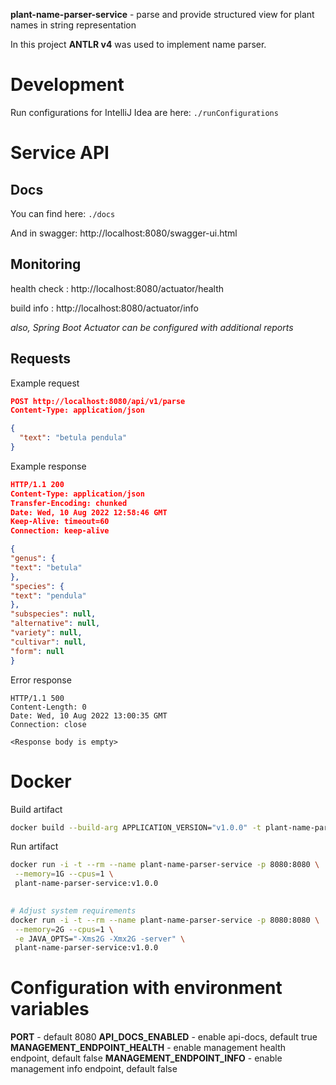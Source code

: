 __plant-name-parser-service__ - parse and provide structured view for plant names in string representation

In this project __ANTLR v4__ was used to implement name parser. 

# Development

Run configurations for IntelliJ Idea are here: `./runConfigurations`

# Service API

## Docs
You can find here: `./docs`

And in swagger: http://localhost:8080/swagger-ui.html

## Monitoring
health check : http://localhost:8080/actuator/health

build info   : http://localhost:8080/actuator/info

_also, Spring Boot Actuator can be configured with additional reports_

## Requests
Example request
```json
POST http://localhost:8080/api/v1/parse
Content-Type: application/json

{
  "text": "betula pendula"
}
```
Example response
```json
HTTP/1.1 200
Content-Type: application/json
Transfer-Encoding: chunked
Date: Wed, 10 Aug 2022 12:58:46 GMT
Keep-Alive: timeout=60
Connection: keep-alive

{
"genus": {
"text": "betula"
},
"species": {
"text": "pendula"
},
"subspecies": null,
"alternative": null,
"variety": null,
"cultivar": null,
"form": null
}
```
Error response
```
HTTP/1.1 500 
Content-Length: 0
Date: Wed, 10 Aug 2022 13:00:35 GMT
Connection: close

<Response body is empty>
```

# Docker

Build artifact
```bash
docker build --build-arg APPLICATION_VERSION="v1.0.0" -t plant-name-parser-service:v1.0.0 .
```

Run artifact
```bash
docker run -i -t --rm --name plant-name-parser-service -p 8080:8080 \
 --memory=1G --cpus=1 \
 plant-name-parser-service:v1.0.0
 

# Adjust system requirements
docker run -i -t --rm --name plant-name-parser-service -p 8080:8080 \
 --memory=2G --cpus=1 \
 -e JAVA_OPTS="-Xms2G -Xmx2G -server" \
 plant-name-parser-service:v1.0.0
```

# Configuration with environment variables

__PORT__ - default 8080
__API_DOCS_ENABLED__ - enable api-docs, default true
__MANAGEMENT_ENDPOINT_HEALTH__ - enable management health endpoint, default false
__MANAGEMENT_ENDPOINT_INFO__ - enable management info endpoint, default false
